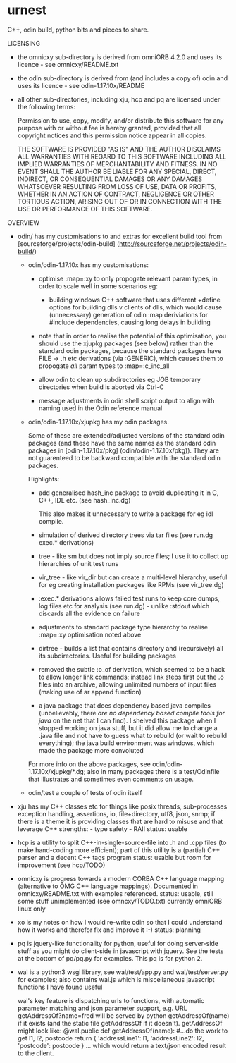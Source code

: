 urnest
======

C++, odin build, python bits and pieces to share.

LICENSING

- the omnicxy sub-directory is derived from omniORB 4.2.0 and uses its
  licence - see omnicxy/README.txt

- the odin sub-directory is derived from (and includes a copy of) odin and
  uses its licence - see odin-1.17.10x/README

- all other sub-directories, including xju, hcp and pq are licensed under
  the following terms:

    Permission to use, copy, modify, and/or distribute this software for any purpose with or without fee is hereby granted, provided that all copyright notices and this permission notice appear in all copies.

    THE SOFTWARE IS PROVIDED "AS IS" AND THE AUTHOR DISCLAIMS ALL WARRANTIES WITH REGARD TO THIS SOFTWARE INCLUDING ALL IMPLIED WARRANTIES OF MERCHANTABILITY AND FITNESS. IN NO EVENT SHALL THE AUTHOR BE LIABLE FOR ANY SPECIAL, DIRECT, INDIRECT, OR CONSEQUENTIAL DAMAGES OR ANY DAMAGES WHATSOEVER RESULTING FROM LOSS OF USE, DATA OR PROFITS, WHETHER IN AN ACTION OF CONTRACT, NEGLIGENCE OR OTHER TORTIOUS ACTION, ARISING OUT OF OR IN CONNECTION WITH THE USE OR PERFORMANCE OF THIS SOFTWARE.


OVERVIEW

-   odin/ has my customisations to and extras for excellent build tool
    from [sourceforge/projects/odin-build] 
    (http://sourceforge.net/projects/odin-build/)

    -	odin/odin-1.17.10x has my customisations:
        - optimise :map=:xy to only propogate relevant param types, in
 	  order to scale well in some scenarios eg:
	       - building windows C++ software that uses different
	         +define options for building dlls v clients of dlls, which
		 would cause (unnecessary) generation of odin :map 
		 deriviations for #include dependencies, causing long
		 delays in building
        - note that in order to realise the potential of this optimisation,
	  you should use the xjupkg packages (see below) rather than the
	  standard odin packages, because the standard packages have
	  FILE -> .h etc derivations (via :GENERIC), which causes
	  them to propogate *all* param types to :map=:c_inc_all

        - allow odin to clean up subdirectories eg JOB temporary directories
          when build is aborted via Ctrl-C

        - message adjustments in odin shell script output to align with
	  naming used in the Odin reference manual

    -   odin/odin-1.17.10x/xjupkg has my odin packages.

        Some of these are extended/adjusted versions of the standard 
        odin packages
        (and these have the same names as the standard odin packages in
        [odin-1.17.10x/pkg] (odin/odin-1.17.10x/pkg)). They are not 
        guarenteed to be backward compatible with the standard odin packages.
    
        Highlights:
    
        - add generalised hash_inc package to avoid duplicating it 
          in C, C++, IDL etc. (see hash_inc.dg)

          This also makes it unnecessary to write a package for eg
	  idl compile.
    
        - simulation of derived directory trees via tar files
          (see run.dg exec.* derivations)

        - tree - like sm but does not imply source files; I use it
	  to collect up hierarchies of unit test runs

        - vir_tree - like vir_dir but can create a multi-level hierarchy,
          useful for eg creating installation packages like RPMs
          (see vir_tree.dg)
    
        - :exec.* derivations allows failed test runs to keep core dumps, 
	  log files etc for analysis (see run.dg) - unlike :stdout which
	  discards all the evidence on failure

        - adjustments to standard package type hierarchy to realise
          :map=:xy optimisation noted above

        - dirtree - builds a list that contains directory and (recursively)
	  all its subdirectories. Useful for building packages

        - removed the subtle :o_of derivation, which seemed to be a hack
	  to allow longer link commands; instead link steps first put
	  the .o files into an archive, allowing unlimited numbers of
          input files (making use of ar append function)

        - a java package that does dependency based java compiles
	  (unbelievably, there *are no dependency based compile tools for
	  java* on the net that I can find). I shelved this package
	  when I stopped working on java stuff, but it did allow me
	  to change a .java file and not have to guess what to rebuild
	  (or wait to rebuild everything); the java build environment
	  was windows, which made the package more convoluted

        For more info on the above packages, see 
        odin/odin-1.17.10x/xjupkg/*.dg; also in many packages there
        is a test/Odinfile that illustrates and sometimes even comments
        on usage.
	
    -   odin/test a couple of tests of odin itself

-   xju has my C++ classes etc for things like posix threads, sub-processes
    exception handling, assertions, io, file+directory, utf8, json, snmp; if
    there is a theme it is providing classes that are hard to misuse and
    that leverage C++ strengths:
        - type safety
        - RAII
      status: usable

-   hcp is a utility to split C++-in-single-source-file
    into .h and .cpp files (to make hand-coding more efficient); part of
    this utility is a (partial) C++ parser and a decent C++ tags program
      status: usable but room for improvement (see hcp/TODO)

-   omnicxy is progress towards a modern CORBA C++ language mapping 
    (alternative to OMG C++ language mappings). Documented in
    omnicxy/README.txt with examples referenced.
      status: usable, still some stuff unimplemented (see omncxy/TODO.txt)
              currently omniORB linux only

-   xo is my notes on how I would re-write odin so that I could
    understand how it works and therefor fix and improve it :-)
      status: planning

-   pq is jquery-like functionality for python, useful for doing
    server-side stuff as you might do client-side in javascript with
    jquery. See the tests at the bottom of pq/pq.py for examples.
    This pq is for python 2.

-   wal is a python3 wsgi library, see wal/test/app.py and wal/test/server.py
    for examples; also contains wal.js which is miscellaneous javascript
    functions I have found useful

    wal's key feature is dispatching urls to functions, with automatic
    parameter matching and json parameter support, e.g. URL
    getAddressOf?name=fred will be served by python getAddressOf(name) if
    it exists (and the static file getAddressOf if it doesn't).
    getAddressOf might look like:
      @wal.public
      def getAddressOf(name):
        #...do the work to get l1, l2, postcode
	return { 'addressLine1': l1,
	         'addressLine2': l2,
		 'postcode': postcode }
    ... which would return a text/json encoded result to the client.

